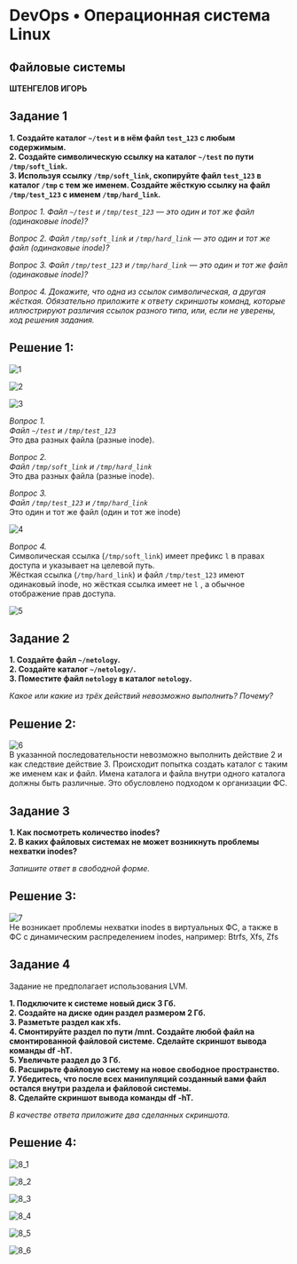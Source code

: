 # DevOps • Операционная система Linux
## Файловые системы
__ШТЕНГЕЛОВ ИГОРЬ__

## Задание 1
__1. Создайте каталог `~/test` и в нём файл `test_123` с любым содержимым.__  
__2. Создайте символическую ссылку на каталог `~/test` по пути `/tmp/soft_link`.__   
__3. Используя ссылку `/tmp/soft_link`, скопируйте файл `test_123` в каталог `/tmp` с тем же именем. Создайте жёсткую ссылку на файл `/tmp/test_123` с именем `/tmp/hard_link`.__  

_Вопрос 1. Файл `~/test` и `/tmp/test_123` — это один и тот же файл (одинаковые inode)?_  

_Вопрос 2. Файл `/tmp/soft_link` и `/tmp/hard_link` — это один и тот же файл (одинаковые inode)?_  

_Вопрос 3. Файл `/tmp/test_123` и `/tmp/hard_link` — это один и тот же файл (одинаковые inode)?_  

_Вопрос 4. Докажите, что одна из ссылок символическая, а другая жёсткая. Обязательно приложите к ответу скриншоты команд, которые иллюстрируют различия ссылок разного типа, или, если не уверены, ход решения задания._  


## Решение 1:

![1](./images/3_1.png)  

![2](./images/3_2.png)   

![3](./images/3_3.png)  

_Вопрос 1._  
_Файл `~/test` и `/tmp/test_123`_  
Это два разных файла (разные inode).

_Вопрос 2._  
_Файл `/tmp/soft_link` и `/tmp/hard_link`_  
Это два разных файла (разные inode).  

_Вопрос 3._  
_Файл `/tmp/test_123` и `/tmp/hard_link`_  
Это один и тот же файл (один и тот же inode)

![4](./images/3_4.png)  

_Вопрос 4._  
Символическая ссылка (`/tmp/soft_link`) имеет префикс `l` в правах доступа и указывает на целевой путь.  
Жёсткая ссылка (`/tmp/hard_link`) и файл `/tmp/test_123` имеют одинаковый inode, но жёсткая ссылка имеет не `l`  , а обычное отображение прав доступа.  

![5](./images/3_5.png)  

## Задание 2
__1. Создайте файл `~/netology`.__  
__2. Создайте каталог `~/netology/`.__  
__3. Поместите файл `netology` в каталог `netology`.__  

_Какое или какие из трёх действий невозможно выполнить? Почему?_  

## Решение 2:

![6](./images/3_6.png)  
В указанной последовательности невозможно выполнить действие 2 и как следствие действие 3.
Происходит попытка создать каталог с таким же именем как и файл. Имена каталога и файла внутри одного каталога должны быть различные. Это обусловлено подходом к организации ФС.

## Задание 3
__1. Как посмотреть количество inodes?__  
__2. В каких файловых системах не может возникнуть проблемы нехватки inodes?__ 

_Запишите ответ в свободной форме._  

## Решение 3:

![7](./images/3_7.png)  
Не возникает проблемы нехватки inodes в виртуальных ФС, а также в ФС с динамическим распределением inodes, например: Btrfs, Xfs, Zfs


## Задание 4
Задание не предполагает использования LVM.

__1. Подключите к системе новый диск 3 Гб.__  
__2. Создайте на диске один раздел размером 2 Гб.__  
__3. Разметьте раздел как xfs.__  
__4. Смонтируйте раздел по пути /mnt. Создайте любой файл на смонтированной файловой системе. Сделайте скриншот вывода команды df -hT.__  
__5. Увеличьте раздел до 3 Гб.__  
__6. Расширьте файловую систему на новое свободное пространство.__  
__7. Убедитесь, что после всех манипуляций созданный вами файл остался внутри раздела и файловой системы.__  
__8. Сделайте скриншот вывода команды df -hT.__  

_В качестве ответа приложите два сделанных скриншота._  

## Решение 4:

![8_1](./images/3_8_1.png)  

![8_2](./images/3_8_2.png)  

![8_3](./images/3_8_3.png)  

![8_4](./images/3_8_4.png)  

![8_5](./images/3_8_5.png)  

![8_6](./images/3_8_6.png)  
